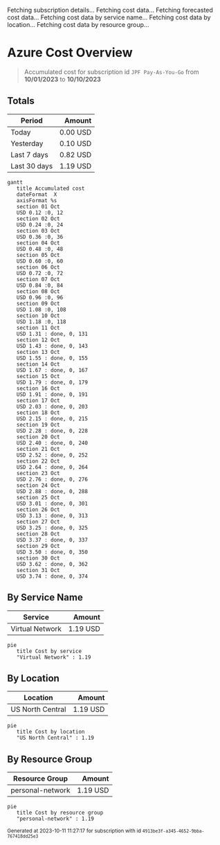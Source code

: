 Fetching subscription details...
Fetching cost data...
Fetching forecasted cost data...
Fetching cost data by service name...
Fetching cost data by location...
Fetching cost data by resource group...
# Azure Cost Overview

> Accumulated cost for subscription id `JPF Pay-As-You-Go` from **10/01/2023** to **10/10/2023**

## Totals

|Period|Amount|
|---|---:|
|Today|0.00 USD|
|Yesterday|0.10 USD|
|Last 7 days|0.82 USD|
|Last 30 days|1.19 USD|

```mermaid
gantt
   title Accumulated cost
   dateFormat  X
   axisFormat %s
   section 01 Oct
   USD 0.12 :0, 12
   section 02 Oct
   USD 0.24 :0, 24
   section 03 Oct
   USD 0.36 :0, 36
   section 04 Oct
   USD 0.48 :0, 48
   section 05 Oct
   USD 0.60 :0, 60
   section 06 Oct
   USD 0.72 :0, 72
   section 07 Oct
   USD 0.84 :0, 84
   section 08 Oct
   USD 0.96 :0, 96
   section 09 Oct
   USD 1.08 :0, 108
   section 10 Oct
   USD 1.18 :0, 118
   section 11 Oct
   USD 1.31 : done, 0, 131
   section 12 Oct
   USD 1.43 : done, 0, 143
   section 13 Oct
   USD 1.55 : done, 0, 155
   section 14 Oct
   USD 1.67 : done, 0, 167
   section 15 Oct
   USD 1.79 : done, 0, 179
   section 16 Oct
   USD 1.91 : done, 0, 191
   section 17 Oct
   USD 2.03 : done, 0, 203
   section 18 Oct
   USD 2.15 : done, 0, 215
   section 19 Oct
   USD 2.28 : done, 0, 228
   section 20 Oct
   USD 2.40 : done, 0, 240
   section 21 Oct
   USD 2.52 : done, 0, 252
   section 22 Oct
   USD 2.64 : done, 0, 264
   section 23 Oct
   USD 2.76 : done, 0, 276
   section 24 Oct
   USD 2.88 : done, 0, 288
   section 25 Oct
   USD 3.01 : done, 0, 301
   section 26 Oct
   USD 3.13 : done, 0, 313
   section 27 Oct
   USD 3.25 : done, 0, 325
   section 28 Oct
   USD 3.37 : done, 0, 337
   section 29 Oct
   USD 3.50 : done, 0, 350
   section 30 Oct
   USD 3.62 : done, 0, 362
   section 31 Oct
   USD 3.74 : done, 0, 374
```

## By Service Name

|Service|Amount|
|---|---:|
|Virtual Network|1.19 USD|

```mermaid
pie
   title Cost by service
   "Virtual Network" : 1.19
```

## By Location

|Location|Amount|
|---|---:|
|US North Central|1.19 USD|

```mermaid
pie
   title Cost by location
   "US North Central" : 1.19
```

## By Resource Group

|Resource Group|Amount|
|---|---:|
|personal-network|1.19 USD|

```mermaid
pie
   title Cost by resource group
   "personal-network" : 1.19
```

<sup>Generated at 2023-10-11 11:27:17 for subscription with id `4913be3f-a345-4652-9bba-767418dd25e3`</sup>
